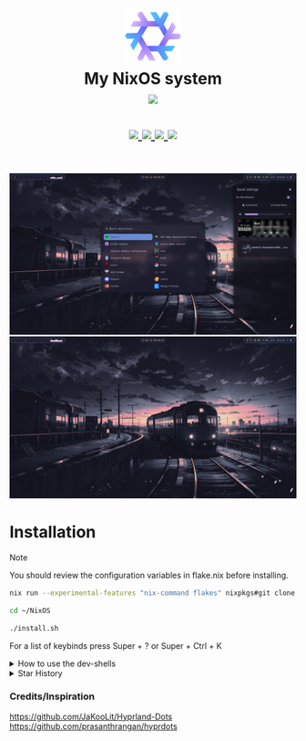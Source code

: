 <h1 align="center">
   <img src="assets/nixos-logo.png" width="100px" /> 
   <br>
      My NixOS system
   <br>
      <img src="https://raw.githubusercontent.com/catppuccin/catppuccin/main/assets/palette/macchiato.png" width="600px" /> <br>
   <div align="center">

   <div align="center">
      <p></p>
      <div align="center">
         <a href="https://github.com/Sly-Harvey/NixOS/stargazers">
            <img src="https://img.shields.io/github/stars/Sly-Harvey/NixOS?color=F5BDE6&labelColor=303446&style=for-the-badge&logo=starship&logoColor=F5BDE6">
         </a>
         <a href="https://github.com/Sly-Harvey/NixOS/">
            <img src="https://img.shields.io/github/repo-size/Sly-Harvey/NixOS?color=C6A0F6&labelColor=303446&style=for-the-badge&logo=github&logoColor=C6A0F6">
         </a>
         <a = href="https://nixos.org">
            <img src="https://img.shields.io/badge/NixOS-Unstable-blue?style=for-the-badge&logo=NixOS&logoColor=white&label=NixOS&labelColor=303446&color=91D7E3">
            <!-- <img src="https://img.shields.io/badge/NixOS-unstable-blue.svg?style=for-the-badge&labelColor=303446&logo=NixOS&logoColor=white&color=91D7E3"> -->
         </a>
         <a href="https://github.com/Sly-Harvey/NixOS/blob/main/LICENSE">
            <img src="https://img.shields.io/static/v1.svg?style=for-the-badge&label=License&message=MIT&colorA=313244&colorB=F5A97F&logo=unlicense&logoColor=F5A97F&"/>
         </a>
      </div>
      <br>
   </div>
</h1>

![Screenshot](assets/preview.png)
![Screenshot](assets/preview2.png)

# Installation
> [!Note]
> <p>You should review the configuration variables in flake.nix before installing.</p>
<!-- ## Using the install script -->
```bash
nix run --experimental-features "nix-command flakes" nixpkgs#git clone https://github.com/Sly-Harvey/NixOS.git ~/NixOS
```
```bash
cd ~/NixOS
```
```bash
./install.sh
```
For a list of keybinds press Super + ? or Super + Ctrl + K
<details>
<summary>How to use the dev-shells</summary>

```bash
nix flake init -t ~/NixOS#NAME
```
or use the "new" keyword to initialise a new directory
```bash
nix flake new -t ~/NixOS#NAME PROJECT_NAME
```
where NAME is any of the templates defined in dev-shells/default.nix
</details>

<details>
<summary>Star History</summary>
<a href="https://github.com/Sly-Harvey/NixOS/stargazers">
 <picture>
   <source media="(prefers-color-scheme: dark)" srcset="https://api.star-history.com/svg?repos=Sly-Harvey/NixOS&type=Date&theme=dark" />
   <source media="(prefers-color-scheme: light)" srcset="https://api.star-history.com/svg?repos=Sly-Harvey/NixOS&type=Date" />
   <img alt="Star History Chart" src="https://api.star-history.com/svg?repos=Sly-Harvey/NixOS&type=Date" />
 </picture>
</a>
</details>

<!-- ## Building manually
> [!IMPORTANT]
> <p>When building manually from the flake make sure to place your hardware-configuration.nix in hosts/Default/<br>
> then change the username variable in flake.nix with your username!! THIS IS IMPORTANT<br>
> afterwards run the command below</p>
```bash
sudo nixos-rebuild switch --flake .#Default
``` -->

### Credits/Inspiration
https://github.com/JaKooLit/Hyprland-Dots<br>
https://github.com/prasanthrangan/hyprdots
